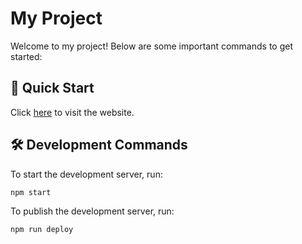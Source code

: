 # My Project

Welcome to my project! Below are some important commands to get started:

## 🚀 Quick Start

Click [here](https://arturgola.github.io/a.jam/) to visit the website.

## 🛠️ Development Commands

To start the development server, run:

```
npm start
```

To publish the development server, run:

```
npm run deploy
```
